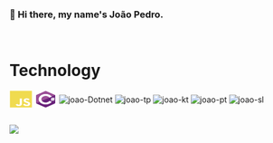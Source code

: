 ### 👋 Hi there, my name's João Pedro.

<div style="display: inline_block"><br>
  <h1>Technology</h1>
  <img align="center" alt="joao-js" height="30" width="40" src="https://raw.githubusercontent.com/devicons/devicon/master/icons/javascript/javascript-plain.svg">
  <img align="center" alt="joao-Csharp" height="30" width="40" src="https://raw.githubusercontent.com/devicons/devicon/master/icons/csharp/csharp-original.svg">
  <img align="center" alt="joao-Dotnet" height="30" width="40" src="https://cdn.jsdelivr.net/gh/devicons/devicon@latest/icons/dotnetcore/dotnetcore-original.svg" />        
  <img align="center" alt="joao-tp" height="30" width="40" src="https://cdn.jsdelivr.net/gh/devicons/devicon@latest/icons/typescript/typescript-original.svg" />
  <img align="center" alt="joao-kt" height="30" width="40" font-size="20" <img src="https://cdn.jsdelivr.net/gh/devicons/devicon@latest/icons/kotlin/kotlin-original-wordmark.svg"/>
  <img align="center" alt="joao-pt" height="30" width="40" src="https://cdn.jsdelivr.net/gh/devicons/devicon@latest/icons/postgresql/postgresql-original-wordmark.svg" />
  <img align="center" alt="joao-sl" height="30" width="40" src="https://cdn.jsdelivr.net/gh/devicons/devicon@latest/icons/microsoftsqlserver/microsoftsqlserver-original.svg" />
          
          
          
          
          
</div>

  
  ##
 
<div> 
  <a href="https://www.linkedin.com/in/joãopedroarlindo" target="_blank"><img src="https://img.shields.io/badge/-LinkedIn-%230077B5?style=for-the-badge&logo=linkedin&logoColor=white" target="_blank"></a>
</div>
